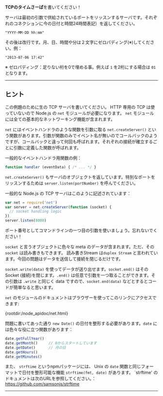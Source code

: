 **TCPのタイムさーば**を書いてください！

サーバは最初の引数で供給されているポートをリッスンするサーバです。それぞれのコネクションに今の日付と時間24時間表記）を返してください。

```
"YYYY-MM-DD hh:mm"
```

その後は改行です。月、日、時間や分は２文字にゼロパディング(※)してください。例：

```
"2013-07-06 17:42"
```

※ ゼロパディング：足りない桁を0で埋める事。例えば `1` を2桁にする場合は `01` となります。

----------------------------------------------------------------------
## ヒント

この例題のために生の TCP サーバを書いてください。 HTTP 専用の TCP は使っていないので Node.js の `net` モジュールが必要になります。 `net` モジュールには全ての基本的なネットワーキング機能が含まれます。

`net` にはイベントハンドラのような関数を引数に取る `net.createServer()` という関数があります。引数が関数のみでイベント名が無いのでコールバックのようですが、コールバックと違って何回も呼ばれます。それぞれの接続が確立するごとに引数に定義した関数が呼ばれます。

一般的なイベントハンドラ用関数の例：

```js
function handler (eventData) { /* ... */ }
```

`net.createServer()` もサーバのオブジェクトを返しています。特別なポートをリッスンするためは `server.listen(portNumber)` を呼んでください。

一般的な Node.js の TCP サーバはこのように記述されています：

```js
var net = require('net')
var server = net.createServer(function (socket) {
  // socket handling logic
})
server.listen(8000)
```

ポート番号としてコマンドラインの一つ目の引数を使いましょう。忘れないでください！

`socket` と言うオブジェクトに色々な meta のデータが含まれます。ただ、その `socket` は読み書きもできます。 読み書きStream は`duplex Stream` と言われています。今回の問題はデータを送信して接続を閉じるだけです。

`socket.write(data)` を使ってデータが送り出せます。`socket.end()` はその Socket (接続)を閉じます。`.end()` は任意で引数を一つ取ることができます。その引数は `.write` と同じく data ですので、`socket.end(data)` などとするとコードが簡単なると思います。 

`net` のモジュールのドキュメントはブラウザーを使ってこのリンクにアクセスできます:

  {rootdir:/node_apidoc/net.html}

問題に書いてあった通り `new Date()` の日付を整形する必要があります。`date` には色々な役に立つ関数があります：

```js
date.getFullYear()
date.getMonth()     // 0からスタートしています
date.getDate()      // 月の日
date.getHours()
date.getMinutes()
```

また、 `strftime` というnpmパッケージには、 Unix の `date` 関数と同じフォーマットで日付を整形可能な機能 `strftime(fmt, date)` があります。 `strftime' のドキュメントは次のURLを参照してください。：https://github.com/samsonjs/strftime

----------------------------------------------------------------------
